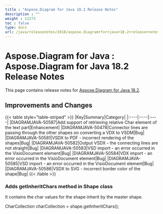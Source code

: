 ```yaml
---
title : "Aspose.Diagram for Java 18.2 Release Notes" 
description : "" 
weight : 12273 
toc : false
type: docs
url: /java/releasenotes/2018/aspose.diagram+for+java+18.2+release+notes/
---
```


# Aspose.Diagram for Java : Aspose.Diagram for Java 18.2 Release Notes


This page contains release notes for [Aspose.Diagram for Java 18.2](http://maven.aspose.com/repository/simple/ext-release-local/com/aspose/aspose-diagram/18.2/).

## Improvements and Changes

{{< table style="table-striped" >}}
|Key|Summary|Category|
|:----|:----|:----|
|DIAGRAMJAVA-50587|Add support of retrieving relative Char element of the text part|Enhancement|
|DIAGRAMJAVA-50478|Connector lines are passing through the other shapes on converting a VDX to VSDM|Bug|
|DIAGRAMJAVA-50581|VSDX to PDF - incorrect rendering of the shapes|Bug|
|DIAGRAMJAVA-50582|Output VSDX - the connecting lines are not straight|Bug|
|DIAGRAMJAVA-50583|VSD import - an error occurred in the VisioDocument element|Bug|
|DIAGRAMJAVA-50584|VDX import - an error occurred in the VisioDocument element|Bug|
|DIAGRAMJAVA-50585|VSD import - an error occurred in the VisioDocument element|Bug|
|DIAGRAMJAVA-50586|VSDX to SVG - incorrect border color of the shape|Bug|
{{< /table >}}

### Adds getInheritChars method in Shape class

It contains the char values for the shape inherit by the master shape.

CharCollection charCollection = shape.getInheritChars();

